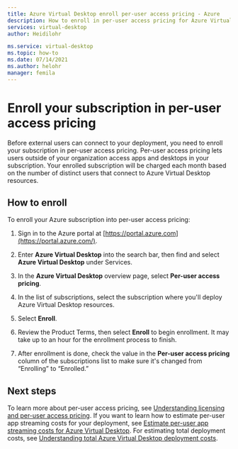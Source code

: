 ```yaml
---
title: Azure Virtual Desktop enroll per-user access pricing - Azure
description: How to enroll in per-user access pricing for Azure Virtual Desktop.
services: virtual-desktop
author: Heidilohr

ms.service: virtual-desktop
ms.topic: how-to
ms.date: 07/14/2021
ms.author: helohr
manager: femila
---
```


# Enroll your subscription in per-user access pricing

Before external users can connect to your deployment, you need to enroll your subscription in per-user access pricing. Per-user access pricing lets users outside of your organization access apps and desktops in your subscription. Your enrolled subscription will be charged each month based on the number of distinct users that connect to Azure Virtual Desktop resources.

## How to enroll

To enroll your Azure subscription into per-user access pricing:

1. Sign in to the Azure portal at [https://portal.azure.com](https://portal.azure.com/).

2. Enter **Azure Virtual Desktop** into the search bar, then find and select **Azure Virtual Desktop** under Services.

3. In the **Azure Virtual Desktop** overview page, select **Per-user access pricing**.

4. In the list of subscriptions, select the subscription where you'll deploy Azure Virtual Desktop resources.

5. Select **Enroll**.

6. Review the Product Terms, then select **Enroll** to begin enrollment. It may take up to an hour for the enrollment process to finish.

7. After enrollment is done, check the value in the **Per-user access pricing** column of the subscriptions list to make sure it's changed from “Enrolling” to “Enrolled.”

## Next steps

To learn more about per-user access pricing, see [Understanding licensing and per-user access pricing](licensing.md). If you want to learn how to estimate per-user app streaming costs for your deployment, see [Estimate per-user app streaming costs for Azure Virtual Desktop](streaming-costs.md). For estimating total deployment costs, see [Understanding total Azure Virtual Desktop deployment costs](total-costs.md). 
